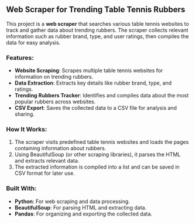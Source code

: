 ## Web Scraper for Trending Table Tennis Rubbers

This project is a **web scraper** that searches various table tennis websites to track and gather data about trending rubbers. The scraper collects relevant information such as rubber brand, type, and user ratings, then compiles the data for easy analysis.

### Features:
- **Website Scraping**: Scrapes multiple table tennis websites for information on trending rubbers.
- **Data Extraction**: Extracts key details like rubber brand, type, and ratings.
- **Trending Rubbers Tracker**: Identifies and compiles data about the most popular rubbers across websites.
- **CSV Export**: Saves the collected data to a CSV file for analysis and sharing.

### How It Works:
1. The scraper visits predefined table tennis websites and loads the pages containing information about rubbers.
2. Using BeautifulSoup (or other scraping libraries), it parses the HTML and extracts relevant data.
3. The extracted information is compiled into a list and can be saved in CSV format for later use.

### Built With:
- **Python**: For web scraping and data processing.
- **BeautifulSoup**: For parsing HTML and extracting data.
- **Pandas**: For organizing and exporting the collected data.
